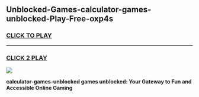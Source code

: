 
## Unblocked-Games-calculator-games-unblocked-Play-Free-oxp4s
<h3>
<a href="https://premium76.site?title=calculator-games-unblocked&ref=21A">CLICK TO PLAY</a></h3>
<hr>

<h3>
<a href="https://premium76.site?title=calculator-games-unblocked&ref=21A">CLICK 2 PLAY</a>
  
</h3>

<a href="https://premium76.site?title=calculator-games-unblocked&ref=21A"><img src="https://clearcache.store/games.png"></a>


**calculator-games-unblocked games unblocked: Your Gateway to Fun and Accessible Online Gaming**
